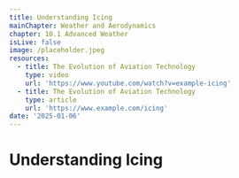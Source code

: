 ```yaml
---
title: Understanding Icing
mainChapter: Weather and Aerodynamics
chapter: 10.1 Advanced Weather
isLive: false
image: /placeholder.jpeg
resources:
  - title: The Evolution of Aviation Technology
    type: video
    url: 'https://www.youtube.com/watch?v=example-icing'
  - title: The Evolution of Aviation Technology
    type: article
    url: 'https://www.example.com/icing'
date: '2025-01-06'
---
```


# Understanding Icing
